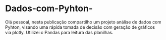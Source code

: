 # Dados-com-Pyhton-
Olá pessoal, nesta publicação compartilho um projeto análise de dados com Pyhton, visando uma rápida tomada de decisão com geração de gráficos via plotly. Utilizei o Pandas para leitura das planilhas.
